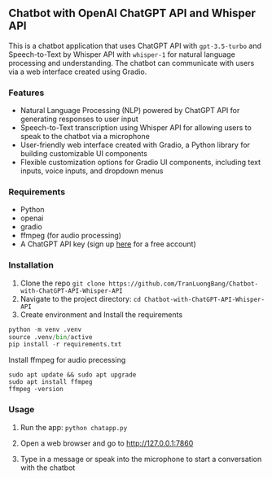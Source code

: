 ## Chatbot with OpenAI ChatGPT API and Whisper API
This is a chatbot application that uses ChatGPT API with `gpt-3.5-turbo` and Speech-to-Text by Whisper API with `whisper-1` for natural language processing and understanding. The chatbot can communicate with users via a web interface created using Gradio.

### Features

- Natural Language Processing (NLP) powered by ChatGPT API for generating responses to user input
- Speech-to-Text transcription using Whisper API for allowing users to speak to the chatbot via a microphone
- User-friendly web interface created with Gradio, a Python library for building customizable UI components
- Flexible customization options for Gradio UI components, including text inputs, voice inputs, and dropdown menus

### Requirements
- Python 
- openai
- gradio
- ffmpeg (for audio processing)
- A ChatGPT API key (sign up [here](https://auth0.openai.com/u/signup/identifier?state=hKFo2SAwZzlYR0pjYmpXNTZ4QTZYM2hISnZpVWM1OGRSclNLa6Fur3VuaXZlcnNhbC1sb2dpbqN0aWTZIEx5QzN1WTdSekxJRks1R0twRi1YajZkQ19rZ3RXR3ZJo2NpZNkgRFJpdnNubTJNdTQyVDNLT3BxZHR3QjNOWXZpSFl6d0Q) for a free account)

### Installation
1. Clone the repo `git clone https://github.com/TranLuongBang/Chatbot-with-ChatGPT-API-Whisper-API`
2. Navigate to the project directory: `cd Chatbot-with-ChatGPT-API-Whisper-API`
3. Create environment and Install the requirements
```python
python -m venv .venv
source .venv/bin/active
pip install -r requirements.txt
```
Install ffmpeg for audio precessing
```
sudo apt update && sudo apt upgrade
sudo apt install ffmpeg
ffmpeg -version
```

### Usage
1. Run the app: `python chatapp.py`

2. Open a web browser and go to http://127.0.0.1:7860

3. Type in a message or speak into the microphone to start a conversation with the chatbot
